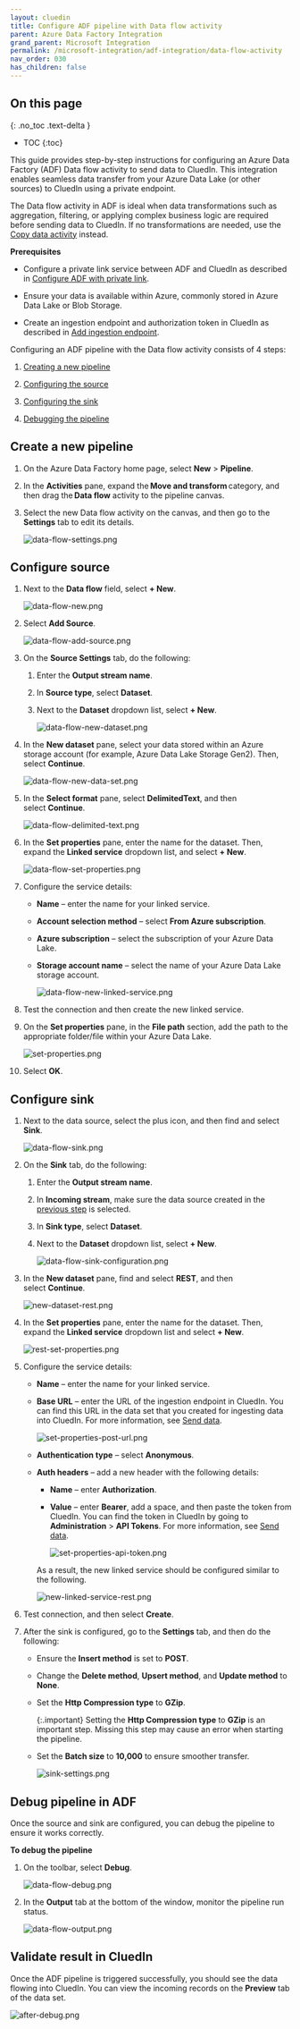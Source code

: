 ```yaml
---
layout: cluedin
title: Configure ADF pipeline with Data flow activity
parent: Azure Data Factory Integration
grand_parent: Microsoft Integration
permalink: /microsoft-integration/adf-integration/data-flow-activity
nav_order: 030
has_children: false
---
```

## On this page
{: .no_toc .text-delta }
- TOC
{:toc}

This guide provides step-by-step instructions for configuring an Azure Data Factory (ADF) Data flow activity to send data to CluedIn. This integration enables seamless data transfer from your Azure Data Lake (or other sources) to CluedIn using a private endpoint.

The Data flow activity in ADF is ideal when data transformations such as aggregation, filtering, or applying complex business logic are required before sending data to CluedIn. If no transformations are needed, use the [Copy data activity](/microsoft-integration/adf-integration/copy-data) instead.

**Prerequisites** 

- Configure a private link service between ADF and CluedIn as described in [Configure ADF with private link](https://documentation.cluedin.net/microsoft-integration/adf-integration/private-link).

- Ensure your data is available within Azure, commonly stored in Azure Data Lake or Blob Storage.

- Create an ingestion endpoint and authorization token in CluedIn as described in [Add ingestion endpoint](https://documentation.cluedin.net/integration/endpoint#add-ingestion-endpoint). 

Configuring an ADF pipeline with the Data flow activity consists of 4 steps:

1.  [Creating a new pipeline](#ceate-pipeline)
    
2.  [Configuring the source](#configure-source)
    
3.  [Configuring the sink](#configure-sink)
    
4.  [Debugging the pipeline](#debug-and-validate-pipeline)

## Create a new pipeline

1. On the Azure Data Factory home page, select **New** > **Pipeline**.

1. In the **Activities** pane, expand the **Move and transform** category, and then drag the **Data flow** activity to the pipeline canvas.

1. Select the new Data flow activity on the canvas, and then go to the **Settings** tab to edit its details.

    ![data-flow-settings.png](../../assets/images/microsoft-integration/azure-data-factory/data-flow-settings.png)

## Configure source

1. Next to the **Data flow** field, select **+ New**.

    ![data-flow-new.png](../../assets/images/microsoft-integration/azure-data-factory/data-flow-new.png)

1. Select **Add Source**.

    ![data-flow-add-source.png](../../assets/images/microsoft-integration/azure-data-factory/data-flow-add-source.png)

1. On the **Source Settings** tab, do the following:

    1. Enter the **Output stream name**.

    1. In **Source type**, select **Dataset**.

    1. Next to the **Dataset** dropdown list, select **+ New**.

        ![data-flow-new-dataset.png](../../assets/images/microsoft-integration/azure-data-factory/data-flow-new-dataset.png)

1. In the **New dataset** pane, select your data stored within an Azure storage account (for example, Azure Data Lake Storage Gen2). Then, select **Continue**.

    ![data-flow-new-data-set.png](../../assets/images/microsoft-integration/azure-data-factory/data-flow-new-data-set.png)

1. In the **Select format** pane, select **DelimitedText**, and then select **Continue**.

    ![data-flow-delimited-text.png](../../assets/images/microsoft-integration/azure-data-factory/data-flow-delimited-text.png)

1. In the **Set properties** pane, enter the name for the dataset. Then, expand the **Linked service** dropdown list, and select **+ New**.

    ![data-flow-set-properties.png](../../assets/images/microsoft-integration/azure-data-factory/data-flow-set-properties.png)

1. Configure the service details:

    - **Name** – enter the name for your linked service.

    - **Account selection method** – select **From Azure subscription**.

    - **Azure subscription** – select the subscription of your Azure Data Lake.

    - **Storage account name** – select the name of your Azure Data Lake storage account.

        ![data-flow-new-linked-service.png](../../assets/images/microsoft-integration/azure-data-factory/data-flow-new-linked-service.png)

1. Test the connection and then create the new linked service.
    
2. On the **Set properties** pane, in the **File path** section, add the path to the appropriate folder/file within your Azure Data Lake.

    ![set-properties.png](../../assets/images/microsoft-integration/azure-data-factory/set-properties.png)
    
3.  Select **OK**.

## Configure sink

1. Next to the data source, select the plus icon, and then find and select **Sink**.

    ![data-flow-sink.png](../../assets/images/microsoft-integration/azure-data-factory/data-flow-sink.png)

1. On the **Sink** tab, do the following:

    1. Enter the **Output stream name**.

    1. In **Incoming stream**, make sure the data source created in the [previous step](#configure-source) is selected.

    1. In **Sink type**, select **Dataset**.

    1. Next to the **Dataset** dropdown list, select **+ New**.

        ![data-flow-sink-configuration.png](../../assets/images/microsoft-integration/azure-data-factory/data-flow-sink-configuration.png)

1. In the **New dataset** pane, find and select **REST**, and then select **Continue**.

    ![new-dataset-rest.png](../../assets/images/microsoft-integration/azure-data-factory/new-dataset-rest.png)

1.  In the **Set properties** pane, enter the name for the dataset. Then, expand the **Linked service** dropdown list and select **+ New**.

    ![rest-set-properties.png](../../assets/images/microsoft-integration/azure-data-factory/rest-set-properties.png)

1. Configure the service details:

    - **Name** – enter the name for your linked service.
    
    - **Base URL** – enter the URL of the ingestion endpoint in CluedIn. You can find this URL in the data set that you created for ingesting data into CluedIn. For more information, see [Send data](https://documentation.cluedin.net/integration/endpoint#send-data).

        ![set-properties-post-url.png](../../assets/images/microsoft-integration/azure-data-factory/set-properties-post-url.png)
    
    - **Authentication type** – select **Anonymous**.

    - **Auth headers** – add a new header with the following details:

        - **Name** – enter **Authorization**.
        
        - **Value** – enter **Bearer**, add a space, and then paste the token from CluedIn. You can find the token in CluedIn by going to **Administration** > **API Tokens**.  For more information, see [Send data](https://documentation.cluedin.net/integration/endpoint#send-data).

            ![set-properties-api-token.png](../../assets/images/microsoft-integration/azure-data-factory/set-properties-api-token.png)

        As a result, the new linked service should be configured similar to the following.

        ![new-linked-service-rest.png](../../assets/images/microsoft-integration/azure-data-factory/new-linked-service-rest.png)

1. Test connection, and then select **Create**.

1. After the sink is configured, go to the **Settings** tab, and then do the following:

    - Ensure the **Insert method** is set to **POST**. 
    
    - Change the **Delete method**, **Upsert method**, and **Update method** to **None**.

    - Set the **Http Compression type** to **GZip**.

        {:.important}
        Setting the **Http Compression type** to **GZip** is an important step. Missing this step may cause an error when starting the pipeline.

    - Set the **Batch size** to **10,000** to ensure smoother transfer.

        ![sink-settings.png](../../assets/images/microsoft-integration/azure-data-factory/sink-settings.png)

## Debug pipeline in ADF

Once the source and sink are configured, you can debug the pipeline to ensure it works correctly.

**To debug the pipeline**

1. On the toolbar, select **Debug**.

    ![data-flow-debug.png](../../assets/images/microsoft-integration/azure-data-factory/data-flow-debug.png)

1. In the **Output** tab at the bottom of the window, monitor the pipeline run status.

    ![data-flow-output.png](../../assets/images/microsoft-integration/azure-data-factory/data-flow-output.png)

## Validate result in CluedIn

Once the ADF pipeline is triggered successfully, you should see the data flowing into CluedIn. You can view the incoming records on the **Preview** tab of the data set.

![after-debug.png](../../assets/images/microsoft-integration/azure-data-factory/after-debug.png)

